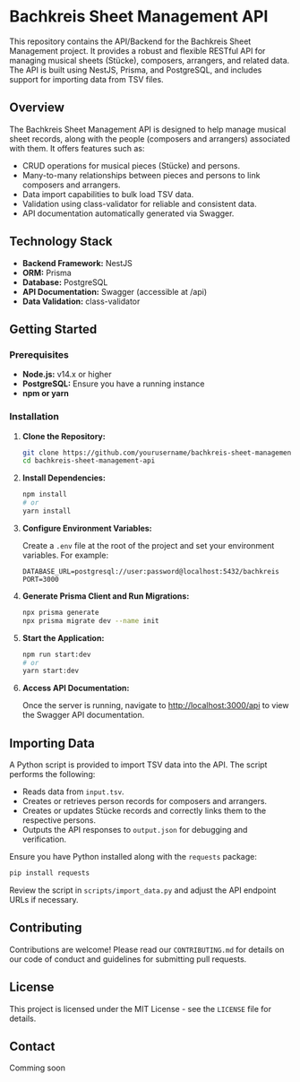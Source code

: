 # Bachkreis Sheet Management API

This repository contains the API/Backend for the Bachkreis Sheet Management project. It provides a robust and flexible RESTful API for managing musical sheets (Stücke), composers, arrangers, and related data. The API is built using NestJS, Prisma, and PostgreSQL, and includes support for importing data from TSV files.

## Overview

The Bachkreis Sheet Management API is designed to help manage musical sheet records, along with the people (composers and arrangers) associated with them. It offers features such as:

- CRUD operations for musical pieces (Stücke) and persons.
- Many-to-many relationships between pieces and persons to link composers and arrangers.
- Data import capabilities to bulk load TSV data.
- Validation using class-validator for reliable and consistent data.
- API documentation automatically generated via Swagger.

## Technology Stack

- **Backend Framework:** NestJS
- **ORM:** Prisma
- **Database:** PostgreSQL
- **API Documentation:** Swagger (accessible at /api)
- **Data Validation:** class-validator

## Getting Started

### Prerequisites

- **Node.js:** v14.x or higher
- **PostgreSQL:** Ensure you have a running instance
- **npm or yarn**

### Installation

1. **Clone the Repository:**

    ```bash
    git clone https://github.com/yourusername/bachkreis-sheet-management-api.git
    cd bachkreis-sheet-management-api
    ```

2. **Install Dependencies:**

    ```bash
    npm install
    # or
    yarn install
    ```

3. **Configure Environment Variables:**

    Create a `.env` file at the root of the project and set your environment variables. For example:

    ```env
    DATABASE_URL=postgresql://user:password@localhost:5432/bachkreis
    PORT=3000
    ```

4. **Generate Prisma Client and Run Migrations:**

    ```bash
    npx prisma generate
    npx prisma migrate dev --name init
    ```

5. **Start the Application:**

    ```bash
    npm run start:dev
    # or
    yarn start:dev
    ```

6. **Access API Documentation:**

    Once the server is running, navigate to [http://localhost:3000/api](http://localhost:3000/api) to view the Swagger API documentation.

## Importing Data

A Python script is provided to import TSV data into the API. The script performs the following:

- Reads data from `input.tsv`.
- Creates or retrieves person records for composers and arrangers.
- Creates or updates Stücke records and correctly links them to the respective persons.
- Outputs the API responses to `output.json` for debugging and verification.

Ensure you have Python installed along with the `requests` package:

```bash
pip install requests
```

Review the script in `scripts/import_data.py` and adjust the API endpoint URLs if necessary.

## Contributing

Contributions are welcome! Please read our `CONTRIBUTING.md` for details on our code of conduct and guidelines for submitting pull requests.

## License

This project is licensed under the MIT License - see the `LICENSE` file for details.

## Contact

Comming soon
